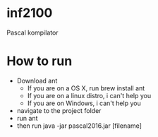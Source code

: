 # inf2100
Pascal kompilator

# How to run
  - Download ant
    - If you are on a OS X, run brew install ant
    - If you are on a linux distro, i can't help you
    - If you are on Windows, i can't help you
  - navigate to the project folder
  - run ant
  - then run java -jar pascal2016.jar [filename]
